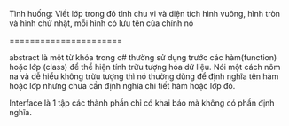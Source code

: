 Tình huống:
Viết lớp trong đó tính chu vi và diện tích hình vuông, hình tròn và hình chử nhật, mỗi hình có lưu tên của chính nó

======================

abstract là một từ khóa trong c# thường sử dụng trước các hàm(function) hoặc lớp (class) để thể hiện tính trừu tượng hóa dữ liệu. Nói một cách nôm na và dễ hiểu không trừu tượng thì nó thường dùng để định nghĩa tên hàm hoặc lớp nhưng chưa cần định nghĩa chi tiết hàm hoặc lớp đó.

Interface là 1 tập các thành phần chỉ có khai báo mà không có phần định nghĩa.